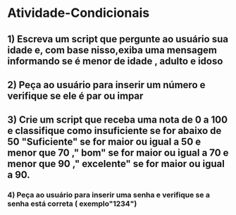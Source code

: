 # Atividade-Condicionais

##  1) Escreva um script que pergunte ao usuário sua idade e, com base nisso,exiba uma mensagem informando se é menor de idade , adulto e idoso 

## 2) Peça ao usuário para inserir um número  e verifique  se ele é par ou impar

## 3) Crie um script que receba uma nota de 0 a 100 e classifique como insuficiente se for abaixo de 50 "Suficiente" se for maior ou igual a 50 e menor que 70 ," bom" se for maior ou igual  a 70 e menor que 90 ," excelente" se for maior ou igual a 90.

### 4) Peça ao usuário para inserir uma senha e verifique se a senha está correta ( exemplo"1234")

